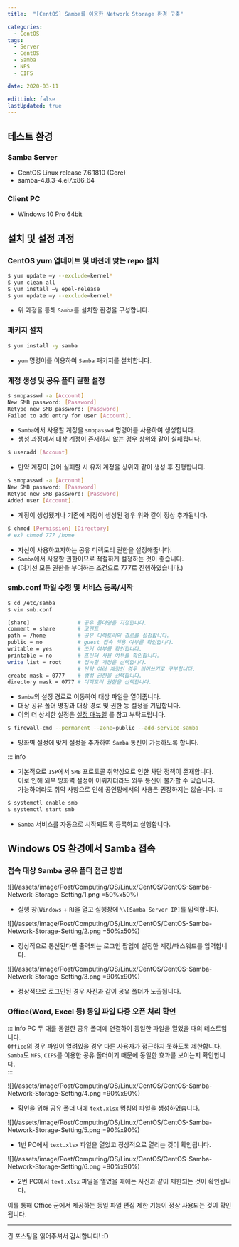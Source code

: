 ```yaml
---
title:  "[CentOS] Samba를 이용한 Network Storage 환경 구축" 

categories:
  - CentOS
tags:
  - Server
  - CentOS
  - Samba
  - NFS
  - CIFS

date: 2020-03-11

editLink: false
lastUpdated: true
---
```


## 테스트 환경
### Samba Server
- CentOS Linux release 7.6.1810 (Core)
- samba-4.8.3-4.el7.x86_64

### Client PC
- Windows 10 Pro 64bit

## 설치 및 설정 과정
### CentOS yum 업데이트 및 버전에 맞는 repo 설치
```bash
$ yum update –y --exclude=kernel*
$ yum clean all
$ yum install –y epel-release
$ yum update –y --exclude=kernel*
```
- 위 과정을 통해 `Samba`를 설치할 환경을 구성합니다.

### 패키지 설치
```bash
$ yum install -y samba
```
- `yum` 명령어를 이용하여 `Samba` 패키지를 설치합니다.

### 계정 생성 및 공유 폴더 권한 설정
```bash
$ smbpasswd -a [Account]
New SMB password: [Password]
Retype new SMB password: [Password]
Failed to add entry for user [Account].
```
- `Samba`에서 사용할 계정을 `smbpasswd` 명령어를 사용하여 생성합니다.
- 생성 과정에서 대상 계정이 존재하지 않는 경우 상위와 같이 실패됩니다.
  
```bash
$ useradd [Account]
```
- 만약 계정이 없어 실패할 시 유저 계정을 상위와 같이 생성 후 진행합니다.

```bash
$ smbpasswd -a [Account]
New SMB password: [Password]
Retype new SMB password: [Password]
Added user [Account].
```
- 계정이 생성됐거나 기존에 계정이 생성된 경우 위와 같이 정상 추가됩니다.

```bash
$ chmod [Permission] [Directory]
# ex) chmod 777 /home
```
- 자신이 사용하고자하는 공유 디렉토리 권한을 설정해줍니다.
- `Samba`에서 사용할 권한이므로 적절하게 설정하는 것이 좋습니다.
- (여기선 모든 권한을 부여하는 조건으로 777로 진행하였습니다.)

### smb.conf 파일 수정 및 서비스 등록/시작
```bash
$ cd /etc/samba
$ vim smb.conf
```
```bash
[share]               # 공유 폴더명을 지정합니다.
comment = share       # 코멘트
path = /home          # 공유 디렉토리의 경로를 설정합니다.
public = no           # guest 접속 허용 여부를 확인합니다.
writable = yes        # 쓰기 여부를 확인합니다.
printable = no        # 프린터 사용 여부를 확인합니다.
write list = root     # 접속할 계정을 선택합니다.
                      # 만약 여러 계정인 경우 띄어쓰기로 구분합니다.​
create mask = 0777    # 생성 권한을 선택합니다.
directory mask = 0777 # 디렉토리 권한을 선택합니다.
```
- `Samba`의 설정 경로로 이동하여 대상 파일을 열어줍니다.
- 대상 공유 폴더 명칭과 대상 경로 및 권한 등 설정을 기입합니다.
- 이외 더 상세한 설정은 [설정 매뉴얼](https://www.samba.org/samba/docs/current/man-html/smb.conf.5.html) 를 참고 부탁드립니다.

```bash
$ firewall-cmd --permanent --zone=public --add-service-samba
```
- 방화벽 설정에 맞게 설정을 추가하여 `Samba` 통신이 가능하도록 합니다.

::: info
- 기본적으로 `ISP`에서 `SMB` 프로토콜 취약성으로 인한 차단 정책이 존재합니다.  
이로 인해 외부 방화벽 설정이 이뤄지더라도 외부 통신이 불가할 수 있습니다.  
가능하더라도 취약 사항으로 인해 공인망에서의 사용은 권장하지는 않습니다.
:::

```bash
$ systemctl enable smb
$ systemctl start smb
```
- `Samba` 서비스를 자동으로 시작되도록 등록하고 실행합니다.    


## Windows OS 환경에서 Samba 접속
### 접속 대상 Samba 공유 폴더 접근 방법

![](/assets/image/Post/Computing/OS/Linux/CentOS/CentOS-Samba-Network-Storage-Setting/1.png =50%x50%)
- 실행 창(`Windows` + `R`)을 열고 실행창에 `\\[Samba Server IP]`를 입력합니다. 

![](/assets/image/Post/Computing/OS/Linux/CentOS/CentOS-Samba-Network-Storage-Setting/2.png =50%x50%)
- 정상적으로 통신된다면 출력되는 로그인 팝업에 설정한 계정/패스워드를 입력합니다.  

![](/assets/image/Post/Computing/OS/Linux/CentOS/CentOS-Samba-Network-Storage-Setting/3.png =90%x90%)
- 정상적으로 로그인된 경우 사진과 같이 공유 폴더가 노출됩니다.

### Office(Word, Excel 등) 동일 파일 다중 오픈 처리 확인
::: info
PC 두 대를 동일한 공유 폴더에 연결하여 동일한 파일을 열었을 때의 테스트입니다.  
`Office`의 경우 파일이 열려있을 경우 다른 사용자가 접근하지 못하도록 제한합니다.  
`Samba`도 `NFS`, `CIFS`를 이용한 공유 폴더이기 때문에 동일한 효과를 보이는지 확인합니다.  
:::

![](/assets/image/Post/Computing/OS/Linux/CentOS/CentOS-Samba-Network-Storage-Setting/4.png =90%x90%)
- 확인을 위해 공유 폴더 내에 `text.xlsx` 명칭의 파일을 생성하였습니다.

![](/assets/image/Post/Computing/OS/Linux/CentOS/CentOS-Samba-Network-Storage-Setting/5.png =90%x90%)
- 1번 PC에서 `text.xlsx` 파일을 열었고 정상적으로 열리는 것이 확인됩니다.

![](/assets/image/Post/Computing/OS/Linux/CentOS/CentOS-Samba-Network-Storage-Setting/6.png =90%x90%)
- 2번 PC에서 `text.xlsx` 파일을 열었을 때에는 사진과 같이 제한되는 것이 확인됩니다.

이를 통해 Office 군에서 제공하는 동일 파일 편집 제한 기능이 정상 사용되는 것이 확인됩니다.

---
  
긴 포스팅을 읽어주셔서 감사합니다! :D
